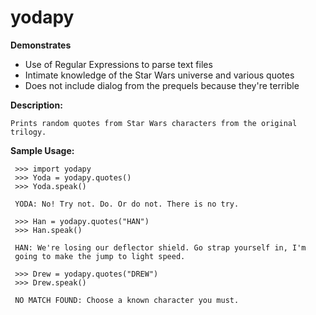 # yodapy

**Demonstrates**
* Use of Regular Expressions to parse text files
* Intimate knowledge of the Star Wars universe and various quotes
* Does not include dialog from the prequels because they're terrible

**Description:**

    Prints random quotes from Star Wars characters from the original trilogy.

**Sample Usage:**

     >>> import yodapy
     >>> Yoda = yodapy.quotes()
     >>> Yoda.speak()
     
     YODA: No! Try not. Do. Or do not. There is no try.
     
     >>> Han = yodapy.quotes("HAN")
     >>> Han.speak()
     
     HAN: We're losing our deflector shield. Go strap yourself in, I'm
     going to make the jump to light speed.
     
     >>> Drew = yodapy.quotes("DREW")
     >>> Drew.speak()
     
     NO MATCH FOUND: Choose a known character you must.
